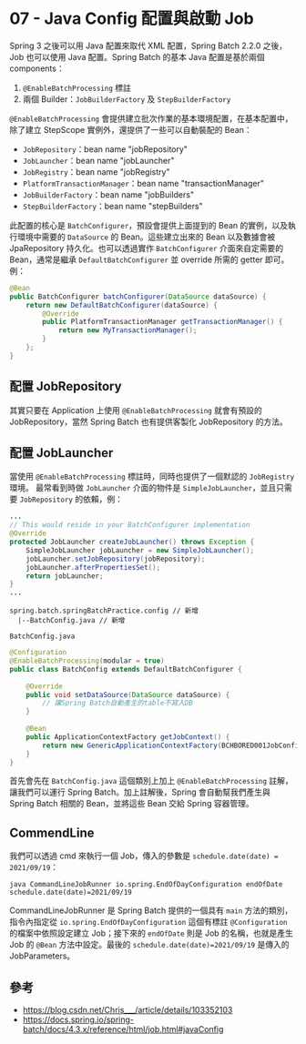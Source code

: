 # 07 - Java Config 配置與啟動 Job

Spring 3 之後可以用 Java 配置來取代 XML 配置，Spring Batch 2.2.0 之後，Job 也可以使用 Java 配置。Spring Batch 的基本 Java 配置是基於兩個 components：
1. `@EnableBatchProcessing` 標註
2. 兩個 Builder：`JobBuilderFactory` 及 `StepBuilderFactory`

`@EnableBatchProcessing` 會提供建立批次作業的基本環境配置，在基本配置中，除了建立 StepScope 實例外，還提供了一些可以自動裝配的 Bean：
* `JobRepository`：bean name "jobRepository"
* `JobLauncher`：bean name "jobLauncher"
* `JobRegistry`：bean name "jobRegistry"
* `PlatformTransactionManager`：bean name "transactionManager"
* `JobBuilderFactory`：bean name "jobBuilders"
* `StepBuilderFactory`：bean name "stepBuilders"

此配置的核心是 `BatchConfigurer`，預設會提供上面提到的 Bean 的實例，以及執行環境中需要的 `DataSource` 的 Bean。這些建立出來的 Bean 以及數據會被 JpaRepository 持久化。也可以透過實作 `BatchConfigurer` 介面來自定需要的 Bean，通常是繼承 `DefaultBatchConfigurer` 並 override 所需的 getter 即可。例：
```java
@Bean
public BatchConfigurer batchConfigurer(DataSource dataSource) {
	return new DefaultBatchConfigurer(dataSource) {
		@Override
		public PlatformTransactionManager getTransactionManager() {
			return new MyTransactionManager();
		}
	};
}
```

## 配置 JobRepository
其實只要在 Application 上使用 `@EnableBatchProcessing` 就會有預設的 JobRepository，當然 Spring Batch 也有提供客製化 JobRepository 的方法。

## 配置 JobLauncher
當使用 `@EnableBatchProcessing` 標註時，同時也提供了一個默認的 `JobRegistry` 環境。
最常看到時做 `JobLauncher` 介面的物件是 `SimpleJobLauncher`，並且只需要 `JobRepository` 的依賴，例：
```java
...
// This would reside in your BatchConfigurer implementation
@Override
protected JobLauncher createJobLauncher() throws Exception {
	SimpleJobLauncher jobLauncher = new SimpleJobLauncher();
	jobLauncher.setJobRepository(jobRepository);
	jobLauncher.afterPropertiesSet();
	return jobLauncher;
}
...
```

```
spring.batch.springBatchPractice.config // 新增
  |--BatchConfig.java // 新增
```

`BatchConfig.java`
```java
@Configuration
@EnableBatchProcessing(modular = true)
public class BatchConfig extends DefaultBatchConfigurer {
    
    @Override
    public void setDataSource(DataSource dataSource) {
        // 讓Spring Batch自動產生的table不寫入DB
    }
       
    @Bean
    public ApplicationContextFactory getJobContext() {
        return new GenericApplicationContextFactory(BCHBORED001JobConfig.class);
    }
}
```
首先會先在 `BatchConfig.java` 這個類別上加上 `@EnableBatchProcessing` 註解，讓我們可以運行 Spring Batch。加上註解後，Spring 會自動幫我們產生與 Spring Batch 相關的 Bean，並將這些 Bean 交給 Spring 容器管理。

## CommendLine
我們可以透過 cmd 來執行一個 Job，傳入的參數是 `schedule.date(date) = 2021/09/19`：
```
java CommandLineJobRunner io.spring.EndOfDayConfiguration endOfDate schedule.date(date)=2021/09/19
```

CommandLineJobRunner 是 Spring Batch 提供的一個具有 `main` 方法的類別，指令內指定從 `io.spring.EndOfDayConfiguration` 這個有標註 `@Configuration` 的檔案中依照設定建立 Job；接下來的 `endOfDate` 則是 Job 的名稱，也就是產生 Job 的 `@Bean` 方法中設定。最後的 `schedule.date(date)=2021/09/19` 是傳入的 JobParameters。

## 參考
* https://blog.csdn.net/Chris___/article/details/103352103
* https://docs.spring.io/spring-batch/docs/4.3.x/reference/html/job.html#javaConfig
